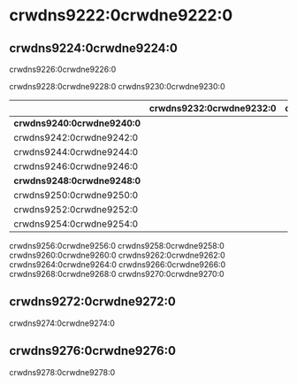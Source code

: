 # crwdns9222:0crwdne9222:0

## crwdns9224:0crwdne9224:0

crwdns9226:0crwdne9226:0

crwdns9228:0crwdne9228:0 crwdns9230:0crwdne9230:0

|                              | crwdns9232:0crwdne9232:0 | crwdns9234:0crwdne9234:0 | crwdns9236:0crwdne9236:0 | crwdns9238:0crwdne9238:0 |
| ---------------------------- | ------------------------ | ------------------------ | ------------------------ | ------------------------ |
| **crwdns9240:0crwdne9240:0** |                          |                          |                          |                          |
| crwdns9242:0crwdne9242:0     |                          |                          |                          |                          |
| crwdns9244:0crwdne9244:0     |                          |                          |                          |                          |
| crwdns9246:0crwdne9246:0     |                          |                          |                          |                          |
| **crwdns9248:0crwdne9248:0** |                          |                          |                          |                          |
| crwdns9250:0crwdne9250:0     |                          |                          |                          |                          |
| crwdns9252:0crwdne9252:0     |                          |                          |                          |                          |
| crwdns9254:0crwdne9254:0     |                          |                          |                          |                          |

crwdns9256:0crwdne9256:0 crwdns9258:0crwdne9258:0 crwdns9260:0crwdne9260:0 crwdns9262:0crwdne9262:0 crwdns9264:0crwdne9264:0 crwdns9266:0crwdne9266:0 crwdns9268:0crwdne9268:0 crwdns9270:0crwdne9270:0

## crwdns9272:0crwdne9272:0

crwdns9274:0crwdne9274:0

## crwdns9276:0crwdne9276:0

crwdns9278:0crwdne9278:0
